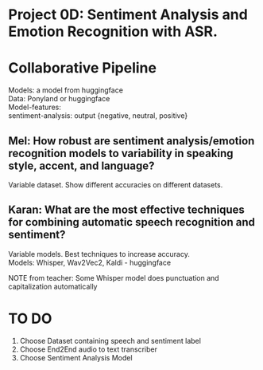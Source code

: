 # Project 0D: Sentiment Analysis and Emotion Recognition with ASR.
# Collaborative Pipeline
Models: a model from huggingface  
Data: Ponyland or huggingface  
Model-features:  
sentiment-analysis: output {negative, neutral, positive}

## Mel: How robust are sentiment analysis/emotion recognition models to variability in speaking style, accent, and language? 
Variable dataset. Show different accuracies on different datasets.

## Karan: What are the most effective techniques for combining automatic speech recognition and sentiment?
Variable models. Best techniques to increase accuracy.  
Models: Whisper, Wav2Vec2, Kaldi - huggingface

NOTE from teacher: Some Whisper model does punctuation and capitalization automatically

# TO DO
1. Choose Dataset containing speech and sentiment label
2. Choose End2End audio to text transcriber
3. Choose Sentiment Analysis Model
